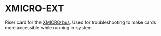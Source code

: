# XMICRO-EXT
Riser card for the [XMICRO bus](https://github.com/x-microsystems/xmicro-bus). Used for troubleshooting to make cards more accessible while running in-system.
